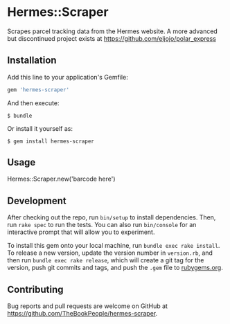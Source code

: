 # Hermes::Scraper

Scrapes parcel tracking data from the Hermes website.
A more advanced but discontinued project exists at https://github.com/eljojo/polar_express

## Installation

Add this line to your application's Gemfile:

```ruby
gem 'hermes-scraper'
```

And then execute:

    $ bundle

Or install it yourself as:

    $ gem install hermes-scraper

## Usage

Hermes::Scraper.new('barcode here')

## Development

After checking out the repo, run `bin/setup` to install dependencies. Then, run `rake spec` to run the tests. You can also run `bin/console` for an interactive prompt that will allow you to experiment.

To install this gem onto your local machine, run `bundle exec rake install`. To release a new version, update the version number in `version.rb`, and then run `bundle exec rake release`, which will create a git tag for the version, push git commits and tags, and push the `.gem` file to [rubygems.org](https://rubygems.org).

## Contributing

Bug reports and pull requests are welcome on GitHub at https://github.com/TheBookPeople/hermes-scraper.


